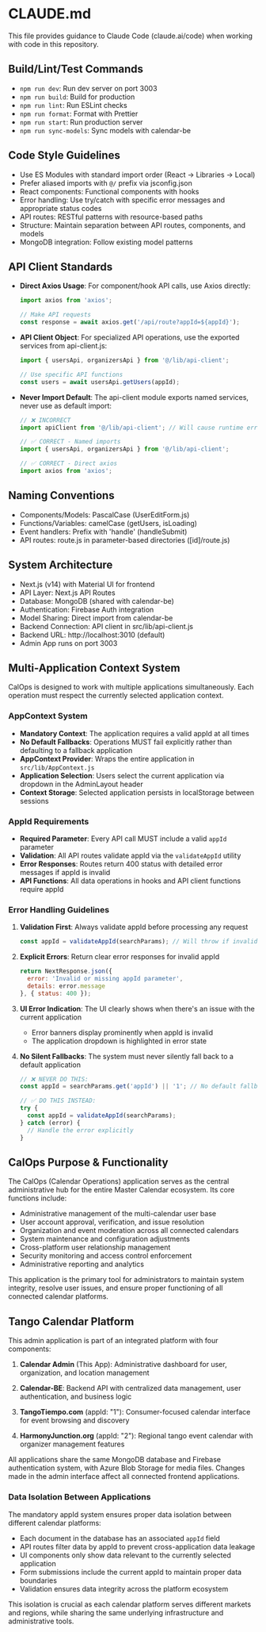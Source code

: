# CLAUDE.md

This file provides guidance to Claude Code (claude.ai/code) when working with code in this repository.

## Build/Lint/Test Commands
- `npm run dev`: Run dev server on port 3003
- `npm run build`: Build for production
- `npm run lint`: Run ESLint checks
- `npm run format`: Format with Prettier
- `npm run start`: Run production server
- `npm run sync-models`: Sync models with calendar-be

## Code Style Guidelines
- Use ES Modules with standard import order (React → Libraries → Local)
- Prefer aliased imports with `@/` prefix via jsconfig.json
- React components: Functional components with hooks
- Error handling: Use try/catch with specific error messages and appropriate status codes
- API routes: RESTful patterns with resource-based paths
- Structure: Maintain separation between API routes, components, and models
- MongoDB integration: Follow existing model patterns

## API Client Standards
- **Direct Axios Usage**: For component/hook API calls, use Axios directly:
  ```javascript
  import axios from 'axios';
  
  // Make API requests
  const response = await axios.get('/api/route?appId=${appId}');
  ```

- **API Client Object**: For specialized API operations, use the exported services from api-client.js:
  ```javascript
  import { usersApi, organizersApi } from '@/lib/api-client';
  
  // Use specific API functions
  const users = await usersApi.getUsers(appId);
  ```

- **Never Import Default**: The api-client module exports named services, never use as default import:
  ```javascript
  // ❌ INCORRECT
  import apiClient from '@/lib/api-client'; // Will cause runtime errors!
  
  // ✅ CORRECT - Named imports
  import { usersApi, organizersApi } from '@/lib/api-client';
  
  // ✅ CORRECT - Direct axios
  import axios from 'axios';
  ```

## Naming Conventions
- Components/Models: PascalCase (UserEditForm.js)
- Functions/Variables: camelCase (getUsers, isLoading)
- Event handlers: Prefix with 'handle' (handleSubmit)
- API routes: route.js in parameter-based directories ([id]/route.js)

## System Architecture
- Next.js (v14) with Material UI for frontend
- API Layer: Next.js API Routes
- Database: MongoDB (shared with calendar-be)
- Authentication: Firebase Auth integration
- Model Sharing: Direct import from calendar-be
- Backend Connection: API client in src/lib/api-client.js
- Backend URL: http://localhost:3010 (default)
- Admin App runs on port 3003

## Multi-Application Context System
CalOps is designed to work with multiple applications simultaneously. Each operation must respect the currently selected application context.

### AppContext System
- **Mandatory Context**: The application requires a valid appId at all times
- **No Default Fallbacks**: Operations MUST fail explicitly rather than defaulting to a fallback application
- **AppContext Provider**: Wraps the entire application in `src/lib/AppContext.js`
- **Application Selection**: Users select the current application via dropdown in the AdminLayout header
- **Context Storage**: Selected application persists in localStorage between sessions

### AppId Requirements
- **Required Parameter**: Every API call MUST include a valid `appId` parameter
- **Validation**: All API routes validate appId via the `validateAppId` utility
- **Error Responses**: Routes return 400 status with detailed error messages if appId is invalid
- **API Functions**: All data operations in hooks and API client functions require appId

### Error Handling Guidelines
1. **Validation First**: Always validate appId before processing any request
   ```javascript
   const appId = validateAppId(searchParams); // Will throw if invalid
   ```

2. **Explicit Errors**: Return clear error responses for invalid appId
   ```javascript
   return NextResponse.json({ 
     error: 'Invalid or missing appId parameter', 
     details: error.message 
   }, { status: 400 });
   ```

3. **UI Error Indication**: The UI clearly shows when there's an issue with the current application
   - Error banners display prominently when appId is invalid
   - The application dropdown is highlighted in error state

4. **No Silent Fallbacks**: The system must never silently fall back to a default application
   ```javascript
   // ❌ NEVER DO THIS:
   const appId = searchParams.get('appId') || '1'; // No default fallbacks!
   
   // ✅ DO THIS INSTEAD:
   try {
     const appId = validateAppId(searchParams);
   } catch (error) {
     // Handle the error explicitly
   }
   ```

## CalOps Purpose & Functionality
The CalOps (Calendar Operations) application serves as the central administrative hub for the entire Master Calendar ecosystem. Its core functions include:

- Administrative management of the multi-calendar user base
- User account approval, verification, and issue resolution
- Organization and event moderation across all connected calendars
- System maintenance and configuration adjustments
- Cross-platform user relationship management
- Security monitoring and access control enforcement
- Administrative reporting and analytics

This application is the primary tool for administrators to maintain system integrity, resolve user issues, and ensure proper functioning of all connected calendar platforms.

## Tango Calendar Platform
This admin application is part of an integrated platform with four components:

1. **Calendar Admin** (This App): Administrative dashboard for user, organization, and location management
   
2. **Calendar-BE**: Backend API with centralized data management, user authentication, and business logic

3. **TangoTiempo.com** (appId: "1"): Consumer-focused calendar interface for event browsing and discovery

4. **HarmonyJunction.org** (appId: "2"): Regional tango event calendar with organizer management features

All applications share the same MongoDB database and Firebase authentication system, with Azure Blob Storage for media files. Changes made in the admin interface affect all connected frontend applications.

### Data Isolation Between Applications
The mandatory appId system ensures proper data isolation between different calendar platforms:

- Each document in the database has an associated `appId` field
- API routes filter data by appId to prevent cross-application data leakage
- UI components only show data relevant to the currently selected application
- Form submissions include the current appId to maintain proper data boundaries
- Validation ensures data integrity across the platform ecosystem

This isolation is crucial as each calendar platform serves different markets and regions, while sharing the same underlying infrastructure and administrative tools.